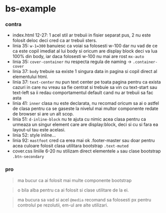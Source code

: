 # bs-example

### contra
- index.html 12-27: 1 acel stil ar trebuii in fisier separat pus, 2 nu este folosit deloc deci cred ca ar trebuii sters.
- linia 35: `w-1=300` banuiesc ca voiai sa folosesti w-100 dar nu vad de ce ca este copil imediat al lui body si oricum are display block deci va lua 100% din body, iar daca folosesti w-100 nu mai are rost `mx-auto`
- linia 35: `cover-container` nu respecta regula de naming -> `.container-cover`
- linia 37: `body` trebuie sa existe 1 singura data in pagina si copil direct al elementului html.
- linia 37: `text-center` nu pun text center pe toata pagina pentru ca exista cazuri in care nu vreau sa fie centrat si trebuie sa vin cu text-start sau text-left sa ii redau comportamentul default cand nu ar trebuii sa fac asta
- linia 41: `inner` clasa nu este declarata, nu recomad oricum sa ai o astfel de clasa  pentru ca se gaseste la nivelul mai multor componente redate de browser si are un alt scop.
- linia 51:  `d-inline-block` nu te ajuta cu nimic acea clasa pentru ca urmeaza un singur element care are display:block, deci si cu si fara ea layout-ul tau este acelasi.
- linia 52:  style inline...
- linia 92: `mastfoot` cred ca erea mai ok .footer-master sau doar pentru acea culoare folosit clasa utilitara bootstrap `.text-muted`
- cover.css liniile 6-20 nu stilizam direct elementele `a` sau clase bootstrap `.btn-secondary`


### pro
> ma bucur ca ai folosit mai multe componente bootstrap

> o bila alba pentru ca ai folosit si clase utilitare de la ei.

> ma bucura sa vad si acel `@media` recomand sa folosesti px pentru controlul pe rezolutii, em-ul are alte utilizari.
